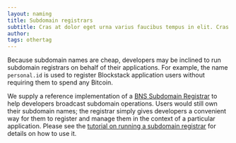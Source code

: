 ```yaml
---
layout: naming
title: Subdomain registrars
subtitle: Cras at dolor eget urna varius faucibus tempus in elit. Cras a dui imperdiet, tempus metus quis, pharetra turpis.
author:
tags: othertag
---
```

Because subdomain names are cheap, developers may be inclined to run
subdomain registrars on behalf of their applications.  For example,
the name `personal.id` is used to register Blockstack application users without
requiring them to spend any Bitcoin.

We supply a reference
implementation of a [BNS Subdomain Registrar](https://github.com/blockstack/subdomain-registrar)
to help developers broadcast subdomain operations.  Users would still own their
subdomain names; the registrar simply gives developers a convenient way for them
to register and manage them in the context of a particular application.
Please see the [tutorial on running a subdomain registrar](subdomains.md) for
details on how to use it.
